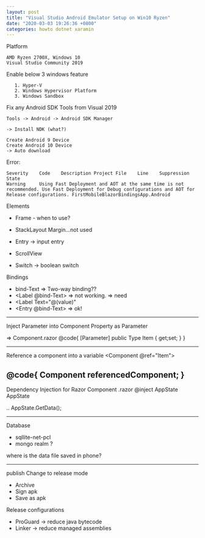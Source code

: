 ```yaml
---
layout: post
title: "Visual Studio Android Emulator Setup on Win10 Ryzen"
date: "2020-03-03 19:26:36 +0800"
categories: howto dotnet xaramin
---
```

Platform
```
AMD Ryzen 2700X, Windows 10
Visual Studio Community 2019
```

Enable below 3 windows feature
```
   1. Hyper-V
   2. Windows Hypervisor Platform
   3. Windows Sandbox
```

Fix any Android SDK Tools from Visual 2019
```
Tools -> Android -> Android SDK Manager

-> Install NDK (what?)

Create Android 9 Device
Create Android 10 Device
-> Auto download
```

Error:
```
Severity	Code	Description	Project	File	Line	Suppression State
Warning		Using Fast Deployment and AOT at the same time is not recommended. Use Fast Deployment for Debug configurations and AOT for Release configurations.	FirstMobileBlazorBindingsApp.Android
```


Elements
- Frame - when to use?
- StackLayout Margin...not used

- Entry -> input entry

- ScrollView

- Switch -> boolean switch


Bindings
- bind-Text => Two-way binding??
- <Label @bind-Text> => not working. => need
-   <Label Text="@(value)"
- <Entry @bind-Text> => ok!

---
Inject Parameter into Component Property as Parameter
<Component Item="xxx"> </Component>

=> Component.razor
@code{
[Parameter] public Type Item { get;set; }
}

---
Reference a component into a variable
<Component @ref="Item"></Component>

@code{
Component referencedComponent;
}
---
Dependency Injection for Razor Component
.razor
@inject AppState AppState

..
AppState.GetData();

---
Database
- sqllite-net-pcl
- mongo realm ?

where is the data file saved in phone?


---
publish
Change to release mode
- Archive
- Sign apk
- Save as apk

Release configurations
- ProGuard -> reduce java bytecode
- Linker -> reduce managed assemblies
